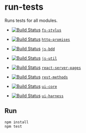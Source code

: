 # run-tests
Runs tests for all modules.

- [![Build Status](https://travis-ci.org/philcockfield/fs-stylus.svg)](https://travis-ci.org/philcockfield/fs-stylus) [`fs-stylus`](https://github.com/philcockfield/fs-stylus)

- [![Build Status](https://travis-ci.org/philcockfield/http-promises.svg)](https://travis-ci.org/philcockfield/http-promises) [`http-promises`](https://github.com/philcockfield/http-promises)

- [![Build Status](https://travis-ci.org/philcockfield/js-bdd.svg)](https://travis-ci.org/philcockfield/js-bdd) [`js-bdd`](https://github.com/philcockfield/js-bdd)

- [![Build Status](https://travis-ci.org/philcockfield/js-util.svg?branch=master)](https://travis-ci.org/philcockfield/js-util) [`js-util`](https://github.com/philcockfield/js-util)

- [![Build Status](https://travis-ci.org/philcockfield/react-server-pages.svg?branch=master)](https://travis-ci.org/philcockfield/react-server-pages) [`react-server-pages`](https://github.com/philcockfield/react-server-pages)

- [![Build Status](https://travis-ci.org/philcockfield/rest-methods.svg?branch=master)](https://travis-ci.org/philcockfield/rest-methods) [`rest-methods`](https://github.com/philcockfield/rest-methods)

- [![Build Status](https://travis-ci.org/philcockfield/ui-core.svg?branch=master)](https://travis-ci.org/philcockfield/ui-core) [`ui-core`](https://github.com/philcockfield/ui-core)

- [![Build Status](https://travis-ci.org/philcockfield/ui-harness.svg)](https://travis-ci.org/philcockfield/ui-harness) [`ui-harness`](https://github.com/philcockfield/ui-harness)



## Run
    npm install
    npm test
